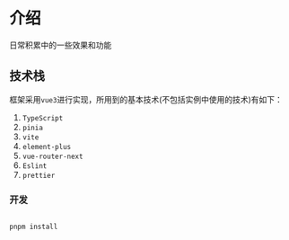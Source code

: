 # 介绍

日常积累中的一些效果和功能

## 技术栈

框架采用`vue3`进行实现，所用到的基本技术(不包括实例中使用的技术)有如下：

1. `TypeScript`
2. `pinia`
3. `vite`
4. `element-plus`
5. `vue-router-next`
6. `Eslint`
7. `prettier`

### 开发

```bash

pnpm install

```
